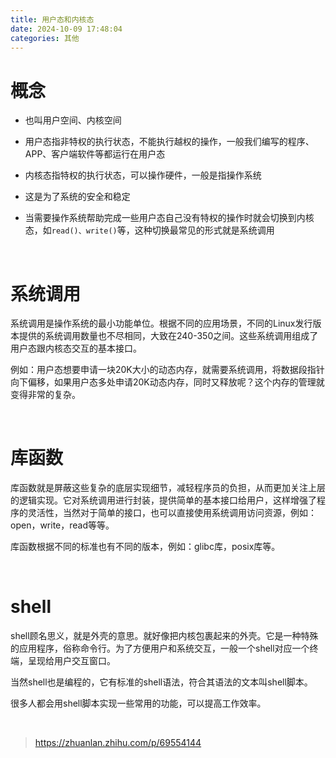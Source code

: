 ```yaml
---
title: 用户态和内核态
date: 2024-10-09 17:48:04
categories: 其他
---
```


# 概念

* 也叫用户空间、内核空间
* 用户态指非特权的执行状态，不能执行越权的操作，一般我们编写的程序、APP、客户端软件等都运行在用户态

* 内核态指特权的执行状态，可以操作硬件，一般是指操作系统
* 这是为了系统的安全和稳定
* 当需要操作系统帮助完成一些用户态自己没有特权的操作时就会切换到内核态，如`read()、write()`等，这种切换最常见的形式就是系统调用

<br/>

# 系统调用

系统调用是操作系统的最小功能单位。根据不同的应用场景，不同的Linux发行版本提供的系统调用数量也不尽相同，大致在240-350之间。这些系统调用组成了用户态跟内核态交互的基本接口。

例如：用户态想要申请一块20K大小的动态内存，就需要系统调用，将数据段指针向下偏移，如果用户态多处申请20K动态内存，同时又释放呢？这个内存的管理就变得非常的复杂。

<br/>

# 库函数

库函数就是屏蔽这些复杂的底层实现细节，减轻程序员的负担，从而更加关注上层的逻辑实现。它对系统调用进行封装，提供简单的基本接口给用户，这样增强了程序的灵活性，当然对于简单的接口，也可以直接使用系统调用访问资源，例如：open，write，read等等。

库函数根据不同的标准也有不同的版本，例如：glibc库，posix库等。

<br/>

# shell

shell顾名思义，就是外壳的意思。就好像把内核包裹起来的外壳。它是一种特殊的应用程序，俗称命令行。为了方便用户和系统交互，一般一个shell对应一个终端，呈现给用户交互窗口。

当然shell也是编程的，它有标准的shell语法，符合其语法的文本叫shell脚本。

很多人都会用shell脚本实现一些常用的功能，可以提高工作效率。

<br/>

>https://zhuanlan.zhihu.com/p/69554144



